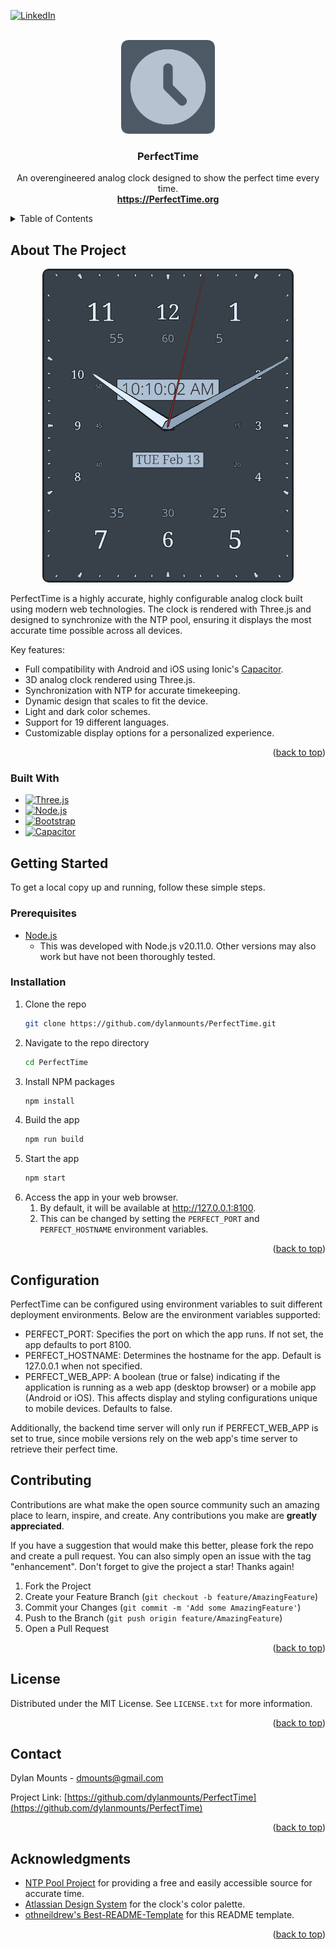 <a name="readme-top"></a>
<!-- PROJECT SHIELDS -->
[![LinkedIn][linkedin-shield]][linkedin-url]



<!-- PROJECT LOGO -->
<br />
<div align="center">
  <a href="https://github.com/dylanmounts/PerfectTime">
    <img src="https://github.com/dylanmounts/PerfectTime/blob/main/src/assets/img/clock.256x256.png" alt="Logo" width="150" height="150">
  </a>

  <h3 align="center">PerfectTime</h3>

  <p align="center">
    An overengineered analog clock designed to show the perfect time every time.
    <br />
    <a href="https://PerfectTime.org"><strong>https://PerfectTime.org</strong></a>
  </p>
</div>



<!-- TABLE OF CONTENTS -->
<details>
  <summary>Table of Contents</summary>
  <ol>
    <li><a href="#about-the-project">About The Project</a></li>
    <li>
      <a href="#getting-started">Getting Started</a>
      <ul>
        <li><a href="#prerequisites">Prerequisites</a></li>
        <li><a href="#installation">Installation</a></li>
      </ul>
    </li>
    <li><a href="#Configuration">Configuration</a></li>
    <li><a href="#contributing">Contributing</a></li>
    <li><a href="#license">License</a></li>
    <li><a href="#contact">Contact</a></li>
    <li><a href="#acknowledgments">Acknowledgments</a></li>
  </ol>
</details>



<!-- ABOUT THE PROJECT -->
## About The Project

<p align="center">
  <a href="https://PerfectTime.org">
    <img src="https://github.com/dylanmounts/PerfectTime/blob/main/src/assets/img/perfect-clock-thumb.png" alt="PerfectTime Screen Shot" style="border-radius: 10px;">
  </a>
</p>

PerfectTime is a highly accurate, highly configurable analog clock built using modern web technologies. The clock is rendered with Three.js and designed to synchronize with the NTP pool, ensuring it displays the most accurate time possible across all devices.

Key features:
* Full compatibility with Android and iOS using Ionic's [Capacitor](https://capacitorjs.com/).
* 3D analog clock rendered using Three.js.
* Synchronization with NTP for accurate timekeeping.
* Dynamic design that scales to fit the device.
* Light and dark color schemes.
* Support for 19 different languages.
* Customizable display options for a personalized experience.

<p align="right">(<a href="#readme-top">back to top</a>)</p>

### Built With

* [![Three.js][Three.js]][Three-url]
* [![Node.js][Node.js]][Node-url]
* [![Bootstrap][Bootstrap.com]][Bootstrap-url]
* [![Capacitor][Capacitor]][Capacitor-url]



<!-- GETTING STARTED -->
## Getting Started

To get a local copy up and running, follow these simple steps.

### Prerequisites

* [Node.js](https://nodejs.org/en/download)
  - This was developed with Node.js v20.11.0. Other versions may also work but have not been thoroughly tested.

### Installation

1. Clone the repo
   ```sh
   git clone https://github.com/dylanmounts/PerfectTime.git
   ```
2. Navigate to the repo directory
    ```sh
    cd PerfectTime
    ```
3. Install NPM packages
   ```sh
   npm install
   ```
4. Build the app
   ```sh
   npm run build
   ```
4. Start the app
   ```sh
   npm start
   ```
5. Access the app in your web browser.
   1. By default, it will be available at http://127.0.0.1:8100.
   2. This can be changed by setting the `PERFECT_PORT` and `PERFECT_HOSTNAME` environment variables.

<p align="right">(<a href="#readme-top">back to top</a>)</p>



<!-- Configuration -->
## Configuration

PerfectTime can be configured using environment variables to suit different deployment environments. Below are the environment variables supported:

* PERFECT_PORT: Specifies the port on which the app runs. If not set, the app defaults to port 8100.
* PERFECT_HOSTNAME: Determines the hostname for the app. Default is 127.0.0.1 when not specified.
* PERFECT_WEB_APP: A boolean (true or false) indicating if the application is running as a web app (desktop browser) or a mobile app (Android or iOS). This affects display and styling configurations unique to mobile devices. Defaults to false.

Additionally, the backend time server will only run if PERFECT_WEB_APP is set to true, since mobile versions rely on the web app's time server to retrieve their perfect time.

<!-- CONTRIBUTING -->
## Contributing

Contributions are what make the open source community such an amazing place to learn, inspire, and create. Any contributions you make are **greatly appreciated**.

If you have a suggestion that would make this better, please fork the repo and create a pull request. You can also simply open an issue with the tag "enhancement".
Don't forget to give the project a star! Thanks again!

1. Fork the Project
2. Create your Feature Branch (`git checkout -b feature/AmazingFeature`)
3. Commit your Changes (`git commit -m 'Add some AmazingFeature'`)
4. Push to the Branch (`git push origin feature/AmazingFeature`)
5. Open a Pull Request

<p align="right">(<a href="#readme-top">back to top</a>)</p>



<!-- LICENSE -->
## License

Distributed under the MIT License. See `LICENSE.txt` for more information.

<p align="right">(<a href="#readme-top">back to top</a>)</p>



<!-- CONTACT -->
## Contact

Dylan Mounts - dmounts@gmail.com

Project Link: [https://github.com/dylanmounts/PerfectTime](https://github.com/dylanmounts/PerfectTime)

<p align="right">(<a href="#top">back to top</a>)</p>



<!-- ACKNOWLEDGMENTS -->
## Acknowledgments

* [NTP Pool Project](https://www.ntppool.org) for providing a free and easily accessible source for accurate time.
* [Atlassian Design System](https://atlassian.design/foundations/color-new/color-palette-new) for the clock's color palette.
* [othneildrew's Best-README-Template](https://github.com/othneildrew/Best-README-Template.git) for this README template.

<p align="right">(<a href="#readme-top">back to top</a>)</p>



<!-- MARKDOWN LINKS & IMAGES -->
[linkedin-shield]: https://img.shields.io/badge/-LinkedIn-black.svg?style=for-the-badge&logo=linkedin&colorB=555
[linkedin-url]: https://linkedin.com/in/dylan-mounts
[product-screenshot]: https://github.com/dylanmounts/PerfectTime/blob/main/src/assets/img/perfect-clock-thumb.png
[Three.js]: https://img.shields.io/badge/Three.js-black?style=for-the-badge&logo=threedotjs&logoColor=white
[Three-url]: https://threejs.org/
[Node.js]: https://img.shields.io/badge/Node.js-43853D?style=for-the-badge&logo=nodedotjs&logoColor=white
[Node-url]: https://nodejs.org/
[Bootstrap.com]: https://img.shields.io/badge/Bootstrap-563D7C?style=for-the-badge&logo=bootstrap&logoColor=white
[Bootstrap-url]: https://getbootstrap.com
[Capacitor]: https://img.shields.io/badge/Capacitor-006DB6?style=for-the-badge&logo=capacitor&logoColor=white
[Capacitor-url]: https://capacitorjs.com/
